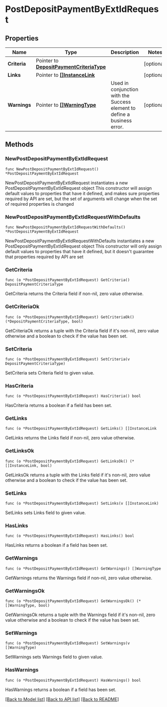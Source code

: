 # PostDepositPaymentByExtIdRequest

## Properties

Name | Type | Description | Notes
------------ | ------------- | ------------- | -------------
**Criteria** | Pointer to [**DepositPaymentCriteriaType**](DepositPaymentCriteriaType.md) |  | [optional] 
**Links** | Pointer to [**[]InstanceLink**](InstanceLink.md) |  | [optional] 
**Warnings** | Pointer to [**[]WarningType**](WarningType.md) | Used in conjunction with the Success element to define a business error. | [optional] 

## Methods

### NewPostDepositPaymentByExtIdRequest

`func NewPostDepositPaymentByExtIdRequest() *PostDepositPaymentByExtIdRequest`

NewPostDepositPaymentByExtIdRequest instantiates a new PostDepositPaymentByExtIdRequest object
This constructor will assign default values to properties that have it defined,
and makes sure properties required by API are set, but the set of arguments
will change when the set of required properties is changed

### NewPostDepositPaymentByExtIdRequestWithDefaults

`func NewPostDepositPaymentByExtIdRequestWithDefaults() *PostDepositPaymentByExtIdRequest`

NewPostDepositPaymentByExtIdRequestWithDefaults instantiates a new PostDepositPaymentByExtIdRequest object
This constructor will only assign default values to properties that have it defined,
but it doesn't guarantee that properties required by API are set

### GetCriteria

`func (o *PostDepositPaymentByExtIdRequest) GetCriteria() DepositPaymentCriteriaType`

GetCriteria returns the Criteria field if non-nil, zero value otherwise.

### GetCriteriaOk

`func (o *PostDepositPaymentByExtIdRequest) GetCriteriaOk() (*DepositPaymentCriteriaType, bool)`

GetCriteriaOk returns a tuple with the Criteria field if it's non-nil, zero value otherwise
and a boolean to check if the value has been set.

### SetCriteria

`func (o *PostDepositPaymentByExtIdRequest) SetCriteria(v DepositPaymentCriteriaType)`

SetCriteria sets Criteria field to given value.

### HasCriteria

`func (o *PostDepositPaymentByExtIdRequest) HasCriteria() bool`

HasCriteria returns a boolean if a field has been set.

### GetLinks

`func (o *PostDepositPaymentByExtIdRequest) GetLinks() []InstanceLink`

GetLinks returns the Links field if non-nil, zero value otherwise.

### GetLinksOk

`func (o *PostDepositPaymentByExtIdRequest) GetLinksOk() (*[]InstanceLink, bool)`

GetLinksOk returns a tuple with the Links field if it's non-nil, zero value otherwise
and a boolean to check if the value has been set.

### SetLinks

`func (o *PostDepositPaymentByExtIdRequest) SetLinks(v []InstanceLink)`

SetLinks sets Links field to given value.

### HasLinks

`func (o *PostDepositPaymentByExtIdRequest) HasLinks() bool`

HasLinks returns a boolean if a field has been set.

### GetWarnings

`func (o *PostDepositPaymentByExtIdRequest) GetWarnings() []WarningType`

GetWarnings returns the Warnings field if non-nil, zero value otherwise.

### GetWarningsOk

`func (o *PostDepositPaymentByExtIdRequest) GetWarningsOk() (*[]WarningType, bool)`

GetWarningsOk returns a tuple with the Warnings field if it's non-nil, zero value otherwise
and a boolean to check if the value has been set.

### SetWarnings

`func (o *PostDepositPaymentByExtIdRequest) SetWarnings(v []WarningType)`

SetWarnings sets Warnings field to given value.

### HasWarnings

`func (o *PostDepositPaymentByExtIdRequest) HasWarnings() bool`

HasWarnings returns a boolean if a field has been set.


[[Back to Model list]](../README.md#documentation-for-models) [[Back to API list]](../README.md#documentation-for-api-endpoints) [[Back to README]](../README.md)


